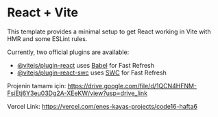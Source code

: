 # React + Vite

This template provides a minimal setup to get React working in Vite with HMR and some ESLint rules.

Currently, two official plugins are available:

- [@vitejs/plugin-react](https://github.com/vitejs/vite-plugin-react/blob/main/packages/plugin-react/README.md) uses [Babel](https://babeljs.io/) for Fast Refresh
- [@vitejs/plugin-react-swc](https://github.com/vitejs/vite-plugin-react-swc) uses [SWC](https://swc.rs/) for Fast Refresh

Projenin tamamı için:  https://drive.google.com/file/d/1QCN4HFNM-FsiEtj6Y3eu03Dg2A-XEeKW/view?usp=drive_link

Vercel Link:  https://vercel.com/enes-kayas-projects/code16-hafta6
